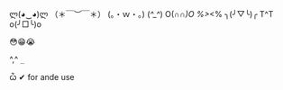 ლ(◕‿◕)ლ
（＊￣︶￣＊）
(。・ｗ・。)
(*^_^*)
 O(∩_∩)O 
 %>_<% 
 ╮(╯▽╰)╭
 T^T
o(╯□╰)o

😳😁😭

^,^
`_`

ѽ
✔
for ande use